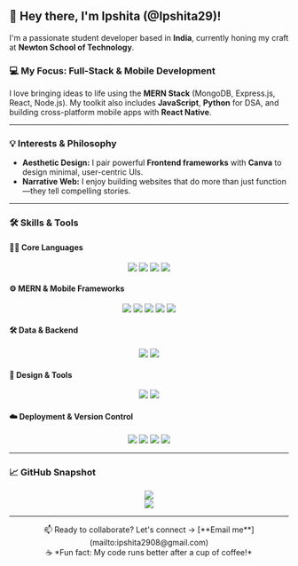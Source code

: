## 🌟 Hey there, I'm Ipshita (@Ipshita29)!

I'm a passionate student developer based in **India**, currently honing my craft at **Newton School of Technology**.

### 💻 My Focus: Full-Stack & Mobile Development
I love bringing ideas to life using the **MERN Stack** (MongoDB, Express.js, React, Node.js). My toolkit also includes **JavaScript**, **Python** for DSA, and building cross-platform mobile apps with **React Native**.

---

### 💡 Interests & Philosophy
- **Aesthetic Design:** I pair powerful **Frontend frameworks** with **Canva** to design minimal, user-centric UIs.
- **Narrative Web:** I enjoy building websites that do more than just function—they tell compelling stories.

---

### 🛠️ Skills & Tools

#### 👩‍💻 Core Languages
<p align="center">
  <img src="https://img.shields.io/badge/Python-A36F99?style=for-the-badge&logo=python&logoColor=white" />
  <img src="https://img.shields.io/badge/JavaScript-A65482?style=for-the-badge&logo=javascript&logoColor=white" />
  <img src="https://img.shields.io/badge/HTML5-BD768D?style=for-the-badge&logo=html5&logoColor=white" />
  <img src="https://img.shields.io/badge/CSS3-BD768D?style=for-the-badge&logo=css3&logoColor=white" />
</p>

#### ⚙️ MERN & Mobile Frameworks
<p align="center">
  <img src="https://img.shields.io/badge/React-893D7B?style=for-the-badge&logo=react&logoColor=61DAFB" />
  <img src="https://img.shields.io/badge/React Native-682C63?style=for-the-badge&logo=react&logoColor=61DAFB" />
  <img src="https://img.shields.io/badge/Node.js-893D7B?style=for-the-badge&logo=node.js&logoColor=white" />
  <img src="https://img.shields.io/badge/Express.js-682C63?style=for-the-badge&logo=express&logoColor=white" />
  <img src="https://img.shields.io/badge/Tailwind CSS-A5528C?style=for-the-badge&logo=tailwind-css&logoColor=white" />
</p>

#### 🛠️ Data & Backend
<p align="center"> 
  <img src="https://img.shields.io/badge/MongoDB-4A1C4F?style=for-the-badge&logo=mongodb&logoColor=white" /> 
  <img src="https://img.shields.io/badge/MySQL-4479A1?style=for-the-badge&logo=mysql&logoColor=white" /> 
</p>

#### 🎨 Design & Tools
<p align="center">
  <img src="https://img.shields.io/badge/Figma-BD76A6?style=for-the-badge&logo=figma&logoColor=white" />
  <img src="https://img.shields.io/badge/Canva-9C6FAF?style=for-the-badge&logo=canva&logoColor=white" />
</p>

#### ☁️ Deployment & Version Control
<p align="center">
  <img src="https://img.shields.io/badge/GitHub-0F172A?style=for-the-badge&logo=github&logoColor=white" />
  <img src="https://img.shields.io/badge/Git-F05032?style=for-the-badge&logo=git&logoColor=white" />
  <img src="https://img.shields.io/badge/Vercel-101010?style=for-the-badge&logo=vercel&logoColor=white" />
  <img src="https://img.shields.io/badge/Netlify-893D7B?style=for-the-badge&logo=netlify&logoColor=white" />
</p>

---

### 📈 GitHub Snapshot

<p align="center">
  <img src="https://github-readme-stats.vercel.app/api?username=Ipshita29&show_icons=true&theme=rose_pine&hide_border=true&custom_title=My%20Stats" />
  <br />
  <img src="https://github-readme-streak-stats.herokuapp.com/?user=Ipshita29&theme=rose_pine&hide_border=true&date_format=j%20M%5B%20Y%5D" />
  <br />
</p>

---

<p align="center">
  📫 Ready to collaborate? Let's connect &rarr; [**Email me**](mailto:ipshita2908@gmail.com)
  <br>
  ☕ *Fun fact: My code runs better after a cup of coffee!*
</p>



<!---
Ipshita29/Ipshita29 is a ✨ special ✨ repository because its `README.md` (this file) appears on your GitHub profile.
You can click the Preview link to take a look at your changes.
--->
